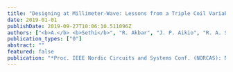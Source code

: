 ```yaml
---
title: "Designing at Millimeter-Wave: Lessons from a Triple Coil Variable Transformer"
date: 2019-01-01
publishDate: 2019-09-27T10:06:10.511096Z
authors: ["<b>A.</b> <b>Sethi</b>", "R. Akbar", "J. P. Aikio", "R. A. Shaheen", "A. Pärssinen", "T. Rahkonen"]
publication_types: ["0"]
abstract: ""
featured: false
publication: "*Proc. IEEE Nordic Circuits and Systems Conf. (NORCAS): NORCHIP and Int. Symp. of System-on-Chip (SoC)*"
---
```


